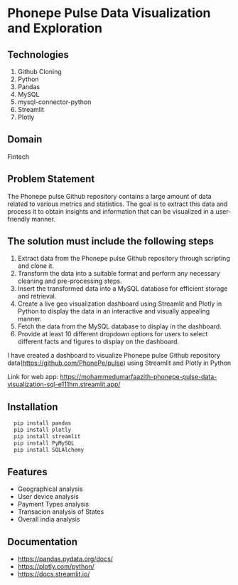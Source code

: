 
# Phonepe Pulse Data Visualization and Exploration

## Technologies
1. Github Cloning
2. Python
3. Pandas
4. MySQL
5. mysql-connector-python
6. Streamlit
7. Plotly
## Domain
Fintech
## Problem Statement
The Phonepe pulse Github repository contains a large amount of data related to various metrics and statistics. The goal is to extract this data and process it to obtain insights and information that can be visualized in a user-friendly manner.
## The solution must include the following steps
1. Extract data from the Phonepe pulse Github repository through scripting and clone it.
2. Transform the data into a suitable format and perform any necessary cleaning and pre-processing steps.
3. Insert the transformed data into a MySQL database for efficient storage and retrieval.
4. Create a live geo visualization dashboard using Streamlit and Plotly in Python to display the data in an interactive and visually appealing manner.
5. Fetch the data from the MySQL database to display in the dashboard.
6. Provide at least 10 different dropdown options for users to select different facts and figures to display on the dashboard.



I have created a dashboard to visualize Phonepe pulse Github repository data(https://github.com/PhonePe/pulse) using Streamlit and Plotly in Python

Link for web app:
https://mohammedumarfaazith-phonepe-pulse-data-visualization-sql-e111hm.streamlit.app/
## Installation
```bash
  pip install pandas
  pip install plotly
  pip install streamlit
  pip install PyMySQL
  pip install SQLAlchemy
```
## Features
- Geographical analysis
- User device analysis
- Payment Types analysis
- Transacion analysis of States
- Overall india analysis

## Documentation
- https://pandas.pydata.org/docs/
- https://plotly.com/python/
- https://docs.streamlit.io/ 
